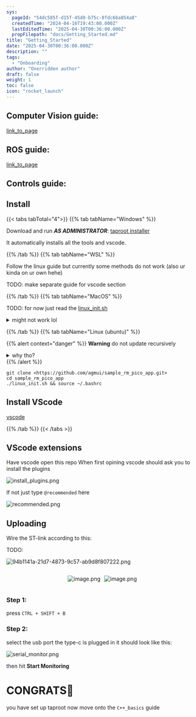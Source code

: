 ```yaml
---
sys:
  pageId: "54dc585f-d15f-45d0-b75c-8fdc66a854a8"
  createdTime: "2024-04-16T19:43:00.000Z"
  lastEditedTime: "2025-04-30T00:36:00.000Z"
  propFilepath: "docs/Getting_Started.md"
title: "Getting_Started"
date: "2025-04-30T00:36:00.000Z"
description: ""
tags:
  - "Onboarding"
author: "Overridden author"
draft: false
weight: 1
toc: false
icon: "rocket_launch"
---
```


## Computer Vision guide:

[link_to_page](86d45bc0-388b-4d26-8848-44f255f73d0e)

## ROS guide:

[link_to_page](3c76c1de-ec8f-46d6-8b0a-294005edc2d5)

## Controls guide:

## Install

{{< tabs tabTotal="4">}}
{{% tab tabName="Windows" %}}

Download and run _**AS ADMINISTRATOR**_: [taproot installer](https://github.com/Thornbots/TeachingFreshies/releases/tag/1.0)

It automatically installs all the tools and vscode.

{{% /tab %}}
{{% tab tabName="WSL" %}}

Follow the linux guide but currently some methods do not work (also ur kinda on ur own hehe)

TODO: make separate guide for vscode section

{{% /tab %}}
{{% tab tabName="MacOS" %}}

TODO: for now just read the [linux_init.sh](https://github.com/agmui/sample_rm_pico_app/blob/main/linux_init.sh)

<details>
<summary>might not work lol</summary>

`brew install libusb pkg-config`

Next install: [vscode](https://code.visualstudio.com/Download)

</details>

{{% /tab %}}
{{% tab tabName="Linux (ubuntu)" %}}

{{% alert context="danger" %}}
**Warning** do not update recursively
<details>
<summary>why tho?</summary>
There are some submodules that may go on for a while (like tinyusb) and I highly
recommend you don't need to get them.
If you want to see what submodules I update just look in `linux_init.sh`
</details>
{{% /alert %}}

```shell
git clone <https://github.com/agmui/sample_rm_pico_app.git>
cd sample_rm_pico_app
./linux_init.sh && source ~/.bashrc
```

## Install VScode

[vscode](https://code.visualstudio.com/Download)

{{% /tab %}}
{{< /tabs >}}

## VScode extensions

Have vscode open this repo
When first opining vscode should ask you to install the plugins

![install_plugins.png](https://prod-files-secure.s3.us-west-2.amazonaws.com/d518164a-d88e-44d1-a4ee-3adb3bd8bce0/89bd30f0-1825-4e77-867b-0a41ce370880/install_plugins.png?X-Amz-Algorithm=AWS4-HMAC-SHA256&X-Amz-Content-Sha256=UNSIGNED-PAYLOAD&X-Amz-Credential=ASIAZI2LB466RF4AHWHS%2F20250703%2Fus-west-2%2Fs3%2Faws4_request&X-Amz-Date=20250703T140904Z&X-Amz-Expires=3600&X-Amz-Security-Token=IQoJb3JpZ2luX2VjEA4aCXVzLXdlc3QtMiJIMEYCIQCUIdvEKk94SsFoDIka1UjAmBFYLkhAE4KKmlZsNWIQ5gIhAOZp4mQAuG8RetfqCssBjcwSRgQ%2B4oKMGOBdd33752qKKv8DCBcQABoMNjM3NDIzMTgzODA1IgyM%2Bn%2Fx5PJaWDRZcSAq3APmwDrmz2FK7%2BjW0J65Nizd42X4QcDDqqNyjkD4tBq%2FKHB7sqY5kAbbDysStQDLB3yJbrZh5TbsdVJHbxuMik5jAzP07BAYn77t3PiKt%2FCsm81u%2BUlfHhcScTLykm19D%2FVU8pCj2E3ENM5u75nBGP94cekovcQ44iciPvXsqfgyq62KAjwsE5swLGEap3i6hvOt7aiEqZBPxZMQe4Fgb0AvYNc728lLmxCGbyPdQffPA%2FYwkfqc7WsNWxZe29VI8tzUryUMO9aOBkZwliamrbsPcGhbr7KPem0e1%2FS6WerF7l49DCkPiqjWujOQpIgWC8gfFMLsdjZLwG1m%2BA7%2FiQHb9aO2OP16FMta2Uo8uvKdc0byvRB8lfapUbOwxgeyeGHdPYOGzvqsE9N46JxnjHaK3CAnPHlH7O5jtvd45no2o7zRfjF29i%2FTEzdEhMhpqfP0gAKoPtW5z%2BFwkAFuvJB%2F4ypowWJHaVBGa18D1SHi%2FAKY1%2Fgd6xuU2fdjnhMj1HSnmajAluB7lSkJN%2B4gsPGJs1P271Urnigf4e2jJLg%2FXi6ZfXI6B2f1iQYsC8e2S%2FzYS4A%2FWxWWK%2BDXw8q8THPA0AFwmlVMY2tHhIxnk7KVp84lxqEwPzTQGuyh9jDWjprDBjqkAZZdirx3XFQNawcEDC%2FztU1SNGebkR9r7mBcGV%2FGxl8%2FssBgB2QdVU2fJtznZUYtdLOqzmucX2Kbr8B5kaE%2B4n4eiZD%2Ffzlv8bCess%2FgQe9fKcPXEQt0ssXJkaOqgDfqZT%2FnyfG2b%2F5%2BTxQfgit1eWi%2Bk%2FFGJ4bv4%2BuUXWIn0lAt%2BB3XX1EU9hdfDj4LLpdAOOccI%2FhgBli2vz6bweGzyVLtXI%2B8&X-Amz-Signature=7654a7712b38d43011e6371199d2cabe34b04725fc0f5aeb192a65b74fb05f2e&X-Amz-SignedHeaders=host&x-amz-checksum-mode=ENABLED&x-id=GetObject)

If not just type `@recommended` here  

![recommended.png](https://prod-files-secure.s3.us-west-2.amazonaws.com/d518164a-d88e-44d1-a4ee-3adb3bd8bce0/61e661e9-5d85-4dfc-be0d-8d2097a5e793/recommended.png?X-Amz-Algorithm=AWS4-HMAC-SHA256&X-Amz-Content-Sha256=UNSIGNED-PAYLOAD&X-Amz-Credential=ASIAZI2LB466RF4AHWHS%2F20250703%2Fus-west-2%2Fs3%2Faws4_request&X-Amz-Date=20250703T140904Z&X-Amz-Expires=3600&X-Amz-Security-Token=IQoJb3JpZ2luX2VjEA4aCXVzLXdlc3QtMiJIMEYCIQCUIdvEKk94SsFoDIka1UjAmBFYLkhAE4KKmlZsNWIQ5gIhAOZp4mQAuG8RetfqCssBjcwSRgQ%2B4oKMGOBdd33752qKKv8DCBcQABoMNjM3NDIzMTgzODA1IgyM%2Bn%2Fx5PJaWDRZcSAq3APmwDrmz2FK7%2BjW0J65Nizd42X4QcDDqqNyjkD4tBq%2FKHB7sqY5kAbbDysStQDLB3yJbrZh5TbsdVJHbxuMik5jAzP07BAYn77t3PiKt%2FCsm81u%2BUlfHhcScTLykm19D%2FVU8pCj2E3ENM5u75nBGP94cekovcQ44iciPvXsqfgyq62KAjwsE5swLGEap3i6hvOt7aiEqZBPxZMQe4Fgb0AvYNc728lLmxCGbyPdQffPA%2FYwkfqc7WsNWxZe29VI8tzUryUMO9aOBkZwliamrbsPcGhbr7KPem0e1%2FS6WerF7l49DCkPiqjWujOQpIgWC8gfFMLsdjZLwG1m%2BA7%2FiQHb9aO2OP16FMta2Uo8uvKdc0byvRB8lfapUbOwxgeyeGHdPYOGzvqsE9N46JxnjHaK3CAnPHlH7O5jtvd45no2o7zRfjF29i%2FTEzdEhMhpqfP0gAKoPtW5z%2BFwkAFuvJB%2F4ypowWJHaVBGa18D1SHi%2FAKY1%2Fgd6xuU2fdjnhMj1HSnmajAluB7lSkJN%2B4gsPGJs1P271Urnigf4e2jJLg%2FXi6ZfXI6B2f1iQYsC8e2S%2FzYS4A%2FWxWWK%2BDXw8q8THPA0AFwmlVMY2tHhIxnk7KVp84lxqEwPzTQGuyh9jDWjprDBjqkAZZdirx3XFQNawcEDC%2FztU1SNGebkR9r7mBcGV%2FGxl8%2FssBgB2QdVU2fJtznZUYtdLOqzmucX2Kbr8B5kaE%2B4n4eiZD%2Ffzlv8bCess%2FgQe9fKcPXEQt0ssXJkaOqgDfqZT%2FnyfG2b%2F5%2BTxQfgit1eWi%2Bk%2FFGJ4bv4%2BuUXWIn0lAt%2BB3XX1EU9hdfDj4LLpdAOOccI%2FhgBli2vz6bweGzyVLtXI%2B8&X-Amz-Signature=e7a6aa87a502e275ed828ada8fd2b5cd30665876828a81421dfddf28fb0f0f49&X-Amz-SignedHeaders=host&x-amz-checksum-mode=ENABLED&x-id=GetObject)

## Uploading

Wire the ST-link according to this:

TODO:

![94b1141a-21d7-4873-9c57-ab9d8f807222.png](https://prod-files-secure.s3.us-west-2.amazonaws.com/d518164a-d88e-44d1-a4ee-3adb3bd8bce0/e5fad17d-ab82-4300-9f4c-505ab4b1202c/94b1141a-21d7-4873-9c57-ab9d8f807222.png?X-Amz-Algorithm=AWS4-HMAC-SHA256&X-Amz-Content-Sha256=UNSIGNED-PAYLOAD&X-Amz-Credential=ASIAZI2LB466RF4AHWHS%2F20250703%2Fus-west-2%2Fs3%2Faws4_request&X-Amz-Date=20250703T140904Z&X-Amz-Expires=3600&X-Amz-Security-Token=IQoJb3JpZ2luX2VjEA4aCXVzLXdlc3QtMiJIMEYCIQCUIdvEKk94SsFoDIka1UjAmBFYLkhAE4KKmlZsNWIQ5gIhAOZp4mQAuG8RetfqCssBjcwSRgQ%2B4oKMGOBdd33752qKKv8DCBcQABoMNjM3NDIzMTgzODA1IgyM%2Bn%2Fx5PJaWDRZcSAq3APmwDrmz2FK7%2BjW0J65Nizd42X4QcDDqqNyjkD4tBq%2FKHB7sqY5kAbbDysStQDLB3yJbrZh5TbsdVJHbxuMik5jAzP07BAYn77t3PiKt%2FCsm81u%2BUlfHhcScTLykm19D%2FVU8pCj2E3ENM5u75nBGP94cekovcQ44iciPvXsqfgyq62KAjwsE5swLGEap3i6hvOt7aiEqZBPxZMQe4Fgb0AvYNc728lLmxCGbyPdQffPA%2FYwkfqc7WsNWxZe29VI8tzUryUMO9aOBkZwliamrbsPcGhbr7KPem0e1%2FS6WerF7l49DCkPiqjWujOQpIgWC8gfFMLsdjZLwG1m%2BA7%2FiQHb9aO2OP16FMta2Uo8uvKdc0byvRB8lfapUbOwxgeyeGHdPYOGzvqsE9N46JxnjHaK3CAnPHlH7O5jtvd45no2o7zRfjF29i%2FTEzdEhMhpqfP0gAKoPtW5z%2BFwkAFuvJB%2F4ypowWJHaVBGa18D1SHi%2FAKY1%2Fgd6xuU2fdjnhMj1HSnmajAluB7lSkJN%2B4gsPGJs1P271Urnigf4e2jJLg%2FXi6ZfXI6B2f1iQYsC8e2S%2FzYS4A%2FWxWWK%2BDXw8q8THPA0AFwmlVMY2tHhIxnk7KVp84lxqEwPzTQGuyh9jDWjprDBjqkAZZdirx3XFQNawcEDC%2FztU1SNGebkR9r7mBcGV%2FGxl8%2FssBgB2QdVU2fJtznZUYtdLOqzmucX2Kbr8B5kaE%2B4n4eiZD%2Ffzlv8bCess%2FgQe9fKcPXEQt0ssXJkaOqgDfqZT%2FnyfG2b%2F5%2BTxQfgit1eWi%2Bk%2FFGJ4bv4%2BuUXWIn0lAt%2BB3XX1EU9hdfDj4LLpdAOOccI%2FhgBli2vz6bweGzyVLtXI%2B8&X-Amz-Signature=8bf19dcdbcaaa6ed66798226e66747d0e1513379cb5b43300bba970ba28916cf&X-Amz-SignedHeaders=host&x-amz-checksum-mode=ENABLED&x-id=GetObject)

<div style="display: flex;flex-direction: row; column-gap:10px; max-width: 630px;justify-content: center;">
<div>

![image.png](https://prod-files-secure.s3.us-west-2.amazonaws.com/d518164a-d88e-44d1-a4ee-3adb3bd8bce0/210ecb78-1116-4d7b-b9b7-2292f66fa2c2/image.png?X-Amz-Algorithm=AWS4-HMAC-SHA256&X-Amz-Content-Sha256=UNSIGNED-PAYLOAD&X-Amz-Credential=ASIAZI2LB466X2ATG2PX%2F20250703%2Fus-west-2%2Fs3%2Faws4_request&X-Amz-Date=20250703T140905Z&X-Amz-Expires=3600&X-Amz-Security-Token=IQoJb3JpZ2luX2VjEA4aCXVzLXdlc3QtMiJIMEYCIQCFZ70TNXo8iFOoK%2BlrjaWvabKhUsjQYdSc6DpQNpouHAIhAKp1YY4NgCA57tk81j38KckD6MHQACNgTyggOzv3SXUdKv8DCBcQABoMNjM3NDIzMTgzODA1Igy8jp3CwIzrG1U%2Fo7oq3APNHmLqD2EFwWofQxm9Jn0qkfFkbeOxkRH2wnSEST%2B1CubO5BQa3NDvO7AdJtpjHa54%2FTDr6D2%2FuovHIhhvaoGS06c2qlGzXOCWHelECfajcQYbW9Cyz%2FCZcG3TBjpN7HgbmRzSULKYT6TJmH%2F9I9B54FdvFzq%2FT72ceaMz7YhCC9HSy68J9aczuf%2BHg0QiJXSnTHzPIh0GgaoKsl5gBgFez%2B6aogt2F%2FicY0c%2FE5JVgViUFK9nPvEa6Lb1CpOiIk1rBZMPbRb%2FKv%2BsU8%2B%2B4J%2BGUGf8Co75aJi8EuGx4nFnx%2B6IvlwG5%2FbeWP8XXj66a5F0JIUIKnsFzyZ0L2Uow4i6r45dFyNPCPSR7Dx7tndz441eXcyB%2BSXgp1z5TNq2zO4mmAYFF0mSPauIKY11kKctM3F7EpaZuRrZG2qWwJ5t%2B48tzrIGdLM6lJFfs1DvEbZ6AC20%2BLhbMN20OMWhaMbm6ZC2EIbBQBEtd%2Fk8NGBseeEYl%2F8HlX6YB5IymfDUQMSlYzAwth8q73sJ9EcvSMLxZt9uuMeBwjLn9zj0dMe9OPjN0K0BEPm7vSNvAa1pzRuDnlTMkL4PvL4z8u7iNeiV0rKAitW6K1wBPyYhoczLp2nhmpnbDSfGPfEI6DD6jZrDBjqkAdxLSYVTlc8mP4s441daU86NWJszrGyUdgcJRl%2FIV5IJRDPr3OtWtA1Ux0bgO6FE4O9lA2Em0AvnvMhXU1pdVYdYGIklw%2FuZHcW%2FZI6QH6UklN%2FP9QuiMcCLEEGs1%2BLZLp%2FzQcM0t1buVFJUVbVtCQJaqedCny0262GAQZNEX9BAY2VzOYf4JErefZytl2VdGWeG2HFRyAjypeqS9Dkm6p1gnsnl&X-Amz-Signature=55c43ecd8bfde6969b853c6b57a3213ab5de3a1f51796d49a405547322ec8b46&X-Amz-SignedHeaders=host&x-amz-checksum-mode=ENABLED&x-id=GetObject)

</div>
<div>

![image.png](https://prod-files-secure.s3.us-west-2.amazonaws.com/d518164a-d88e-44d1-a4ee-3adb3bd8bce0/33a0fd0f-8ca6-4a86-8e09-26e95ded1fff/image.png?X-Amz-Algorithm=AWS4-HMAC-SHA256&X-Amz-Content-Sha256=UNSIGNED-PAYLOAD&X-Amz-Credential=ASIAZI2LB4667WTJKFLT%2F20250703%2Fus-west-2%2Fs3%2Faws4_request&X-Amz-Date=20250703T140905Z&X-Amz-Expires=3600&X-Amz-Security-Token=IQoJb3JpZ2luX2VjEA4aCXVzLXdlc3QtMiJHMEUCIQCOXGFlC6DRZdnStNTRx1xwtgoDh6F32gDSSivEs40XIwIgIy6fHJmwc%2FQ74zbxjk5BDW7Yk6Ot2qnOtoUyDeIZYiIq%2FwMIFxAAGgw2Mzc0MjMxODM4MDUiDG1FpWEp7KXxPEdvHircA5rIFirIkFDVmGVny4Pl2mkuhsuAbsTekQgUtypFbI5tejeq8%2FN38TF4sa7r1eoDtJ8FClME6NU6P1ZPOW8dMBBEsQfeaLbwJjPGd%2Bs2CnHvg9XOtW%2FKgzTqQFfN%2BUZBwpjrFJehXcJNXL0mLI65%2FSaVj4WH1zOGgSmmhfvIAF50UImAbGBBIDVeMCaoK9mr%2B4fY78UMHBmZpQUrtaw7zDsSODvgMjIOIWIQ1%2B7fp31GR03egqmhkhwNOpf7S2Tv%2BbJaZqeckscj5jqRMy3w7ztErfccxjAye01lBhwwf3xVnhysyTJQ9wwPn%2Fw8GP1lfz51eH5jovrRDtDXSlXZdtrNDQOnrkqzyxk9e95PrC3Yz0thNL7ZaMW1gxbFQ4okTGHTjXtwt0BnI4d0087zaEM3Eid%2BkGbYiUUQXBjNBszbO7lZ%2BxJH5%2B0u9wBBnRnJQD6c3K0LiiVIxFtgUalR44VjJfRihTl82cJttZpIr3o5Xs5U2fbBohyWGhXlCOAcyrKMDSqif3J4HwZO5zboig1kOFCyyXhJq58ab6%2BS0XIYRlYzR5%2BcZyq9zR5wgINWK3WIxphig5%2Bu%2F%2FhtB%2FXCMGTbAvXQc6tQgcsUsIOHTE6PyeANcXVBObv%2BFsVTMJKNmsMGOqUBuPrUIy0myId6Bm6dymnoJ5jBBc7cyipyrux1AKL7vKkCw1bb3YOKIH8S3tuBa1AXiXlZB6vMHimcbcPfAByPTVt3fXQg7OLqfA%2B5nzDAZPtXdib5CYPQHmj8b9kseogxU3Kk2bqes%2FxlO0idxE2lu%2Be21psT6o6H5J7dNpaFDJNQmQBmEe51gD2XGnZw1fwzVpk5CxZvtVF393mTkzTnSfLWriX2&X-Amz-Signature=b4ead0d0abbde1699072db1bab614fd5b4b952f562a7ba8fe52bec06192b05d4&X-Amz-SignedHeaders=host&x-amz-checksum-mode=ENABLED&x-id=GetObject)

</div>
</div>

### Step 1:

press `CTRL + SHIFT + B`

### Step 2:

select the usb port the type-c is plugged in it should look like this:

![serial_monitor.png](https://prod-files-secure.s3.us-west-2.amazonaws.com/d518164a-d88e-44d1-a4ee-3adb3bd8bce0/f03f4774-05d4-4393-b6a0-d5efb6d315ab/serial_monitor.png?X-Amz-Algorithm=AWS4-HMAC-SHA256&X-Amz-Content-Sha256=UNSIGNED-PAYLOAD&X-Amz-Credential=ASIAZI2LB466RF4AHWHS%2F20250703%2Fus-west-2%2Fs3%2Faws4_request&X-Amz-Date=20250703T140904Z&X-Amz-Expires=3600&X-Amz-Security-Token=IQoJb3JpZ2luX2VjEA4aCXVzLXdlc3QtMiJIMEYCIQCUIdvEKk94SsFoDIka1UjAmBFYLkhAE4KKmlZsNWIQ5gIhAOZp4mQAuG8RetfqCssBjcwSRgQ%2B4oKMGOBdd33752qKKv8DCBcQABoMNjM3NDIzMTgzODA1IgyM%2Bn%2Fx5PJaWDRZcSAq3APmwDrmz2FK7%2BjW0J65Nizd42X4QcDDqqNyjkD4tBq%2FKHB7sqY5kAbbDysStQDLB3yJbrZh5TbsdVJHbxuMik5jAzP07BAYn77t3PiKt%2FCsm81u%2BUlfHhcScTLykm19D%2FVU8pCj2E3ENM5u75nBGP94cekovcQ44iciPvXsqfgyq62KAjwsE5swLGEap3i6hvOt7aiEqZBPxZMQe4Fgb0AvYNc728lLmxCGbyPdQffPA%2FYwkfqc7WsNWxZe29VI8tzUryUMO9aOBkZwliamrbsPcGhbr7KPem0e1%2FS6WerF7l49DCkPiqjWujOQpIgWC8gfFMLsdjZLwG1m%2BA7%2FiQHb9aO2OP16FMta2Uo8uvKdc0byvRB8lfapUbOwxgeyeGHdPYOGzvqsE9N46JxnjHaK3CAnPHlH7O5jtvd45no2o7zRfjF29i%2FTEzdEhMhpqfP0gAKoPtW5z%2BFwkAFuvJB%2F4ypowWJHaVBGa18D1SHi%2FAKY1%2Fgd6xuU2fdjnhMj1HSnmajAluB7lSkJN%2B4gsPGJs1P271Urnigf4e2jJLg%2FXi6ZfXI6B2f1iQYsC8e2S%2FzYS4A%2FWxWWK%2BDXw8q8THPA0AFwmlVMY2tHhIxnk7KVp84lxqEwPzTQGuyh9jDWjprDBjqkAZZdirx3XFQNawcEDC%2FztU1SNGebkR9r7mBcGV%2FGxl8%2FssBgB2QdVU2fJtznZUYtdLOqzmucX2Kbr8B5kaE%2B4n4eiZD%2Ffzlv8bCess%2FgQe9fKcPXEQt0ssXJkaOqgDfqZT%2FnyfG2b%2F5%2BTxQfgit1eWi%2Bk%2FFGJ4bv4%2BuUXWIn0lAt%2BB3XX1EU9hdfDj4LLpdAOOccI%2FhgBli2vz6bweGzyVLtXI%2B8&X-Amz-Signature=de85bc00a768caef467b8f4fe77f106daae7d578aa472e39d9858100ef8bedc8&X-Amz-SignedHeaders=host&x-amz-checksum-mode=ENABLED&x-id=GetObject)

then hit **Start Monitoring**

# CONGRATS🎉

you have set up taproot now move onto the `C++_basics` guide
